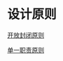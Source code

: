 # 设计原则

[开放封闭原则](%E8%AE%BE%E8%AE%A1%E5%8E%9F%E5%88%99%20f48a9bfe24024708bc65e3eee858b282/%E5%BC%80%E6%94%BE%E5%B0%81%E9%97%AD%E5%8E%9F%E5%88%99%20d4fbfd50b4cf488698b5536958c352e4.md)

[单一职责原则](%E8%AE%BE%E8%AE%A1%E5%8E%9F%E5%88%99%20f48a9bfe24024708bc65e3eee858b282/%E5%8D%95%E4%B8%80%E8%81%8C%E8%B4%A3%E5%8E%9F%E5%88%99%204d14128177e94de3ad585d70619f2935.md)